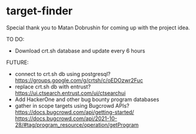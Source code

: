 # target-finder

Special thank you to Matan Dobrushin for coming up with the project idea.

TO DO:
- Download crt.sh database and update every 6 hours

FUTURE:
- connect to crt.sh db using postgresql? https://groups.google.com/g/crtsh/c/oEDOzwr2Fuc
- replace crt.sh db with entrust? https://ui.ctsearch.entrust.com/ui/ctsearchui
- Add HackerOne and other bug bounty program databases
- gather in scope targets using Bugcrowd APIs?
    https://docs.bugcrowd.com/api/getting-started/
    https://docs.bugcrowd.com/api/2021-10-28/#tag/program_resource/operation/getProgram
